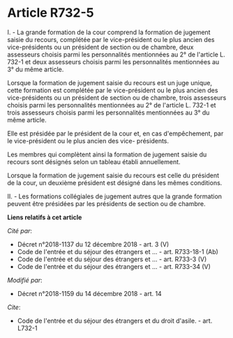 # Article R732-5

I. - La grande formation de la cour comprend la formation de jugement saisie du recours, complétée par le vice-président ou
le plus ancien des vice-présidents ou un président de section ou de chambre, deux assesseurs choisis parmi les personnalités
mentionnées au 2° de l'article L. 732-1 et deux assesseurs choisis parmi les personnalités mentionnées au 3° du même article.

Lorsque la formation de jugement saisie du recours est un juge unique, cette formation est complétée par le vice-président ou
le plus ancien des vice-présidents ou un président de section ou de chambre, trois assesseurs choisis parmi les personnalités
mentionnées au 2° de l'article L. 732-1 et trois assesseurs choisis parmi les personnalités mentionnées au 3° du même
article.

Elle est présidée par le président de la cour et, en cas d'empêchement, par le vice-président ou le plus ancien des vice-
présidents.

Les membres qui complètent ainsi la formation de jugement saisie du recours sont désignés selon un tableau établi
annuellement.

Lorsque la formation de jugement saisie du recours est celle du président de la cour, un deuxième président est désigné dans
les mêmes conditions.

II. - Les formations collégiales de jugement autres que la grande formation peuvent être présidées par les présidents de
section ou de chambre.

**Liens relatifs à cet article**

_Cité par_:

  - Décret n°2018-1137 du 12 décembre 2018 - art. 3 (V)
  - Code de l'entrée et du séjour des étrangers et ... - art. R733-18-1 (Ab)
  - Code de l'entrée et du séjour des étrangers et ... - art. R733-3 (V)
  - Code de l'entrée et du séjour des étrangers et ... - art. R733-34 (V)

_Modifié par_:

  - Décret n°2018-1159 du 14 décembre 2018 - art. 14

_Cite_:

  - Code de l'entrée et du séjour des étrangers et du droit d'asile. - art. L732-1
